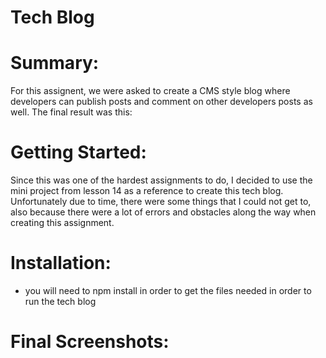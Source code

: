 # Tech Blog

# Summary:
For this assignent, we were asked to create a CMS style blog where developers can publish posts and comment on other developers posts as well. 
The final result was this:

# Getting Started: 
Since this was one of the hardest assignments to do, I decided to use the mini project from lesson 14 as a reference to create this tech blog. Unfortunately due to time, there were some things that I could not get to, also because there were a lot of errors and obstacles along the way when creating this assignment.

# Installation: 
* you will need to npm install in order to get the files needed in order to run the tech blog 


# Final Screenshots: 


